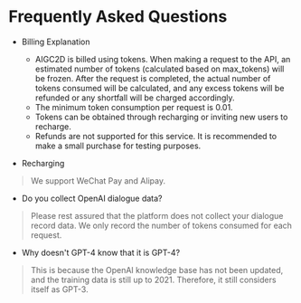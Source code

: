 # Frequently Asked Questions

- Billing Explanation
  - AIGC2D is billed using tokens. When making a request to the API, an estimated number of tokens (calculated based on max_tokens) will be frozen. After the request is completed, the actual number of tokens consumed will be calculated, and any excess tokens will be refunded or any shortfall will be charged accordingly.
  - The minimum token consumption per request is 0.01.
  - Tokens can be obtained through recharging or inviting new users to recharge.
  - Refunds are not supported for this service. It is recommended to make a small purchase for testing purposes.

- Recharging
> We support WeChat Pay and Alipay.

- Do you collect OpenAI dialogue data?
> Please rest assured that the platform does not collect your dialogue record data. We only record the number of tokens consumed for each request.

- Why doesn't GPT-4 know that it is GPT-4?
> This is because the OpenAI knowledge base has not been updated, and the training data is still up to 2021. Therefore, it still considers itself as GPT-3.